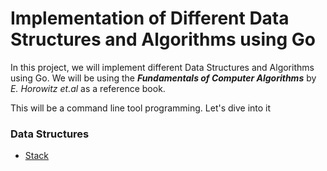 # Implementation of Different Data Structures and Algorithms using Go

In this project, we will implement different Data Structures and Algorithms using Go. We will be using the ***Fundamentals of Computer Algorithms***  by *E. Horowitz et.al* as a reference book.

This will be a command line tool programming. Let's dive into it

### Data Structures

- [Stack](/stack/stack.md)
